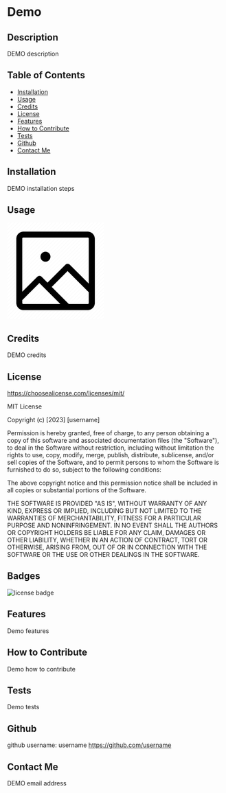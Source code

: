 # Demo

## Description

DEMO description

## Table of Contents 
  
- [Installation](#installation)
- [Usage](#usage)
- [Credits](#credits)
- [License](#license)
- [Features](<#features>)
- [How to Contribute](#how-to-contribute)
- [Tests](#tests)
- [Github](#github)
- [Contact Me](#contact-me)
  
## Installation
  
DEMO installation steps
  
## Usage
  
 ![placeholder img](./assets/image/screenshot-placeholder.png)
  
## Credits
  
DEMO credits

## License

https://choosealicense.com/licenses/mit/

MIT License

  Copyright (c) [2023] [username]
  
  Permission is hereby granted, free of charge, to any person obtaining a copy
  of this software and associated documentation files (the "Software"), to deal
  in the Software without restriction, including without limitation the rights
  to use, copy, modify, merge, publish, distribute, sublicense, and/or sell
  copies of the Software, and to permit persons to whom the Software is
  furnished to do so, subject to the following conditions:
  
  The above copyright notice and this permission notice shall be included in all
  copies or substantial portions of the Software.
  
  THE SOFTWARE IS PROVIDED "AS IS", WITHOUT WARRANTY OF ANY KIND, EXPRESS OR
  IMPLIED, INCLUDING BUT NOT LIMITED TO THE WARRANTIES OF MERCHANTABILITY,
  FITNESS FOR A PARTICULAR PURPOSE AND NONINFRINGEMENT. IN NO EVENT SHALL THE
  AUTHORS OR COPYRIGHT HOLDERS BE LIABLE FOR ANY CLAIM, DAMAGES OR OTHER
  LIABILITY, WHETHER IN AN ACTION OF CONTRACT, TORT OR OTHERWISE, ARISING FROM,
  OUT OF OR IN CONNECTION WITH THE SOFTWARE OR THE USE OR OTHER DEALINGS IN THE
  SOFTWARE.

## Badges
 
![license badge](https://img.shields.io/badge/License-MIT-blue.svg)

## Features

Demo features

## How to Contribute
  
Demo how to contribute
  
## Tests
  
Demo tests

## Github

github username: username
https://github.com/username

## Contact Me

DEMO email address

